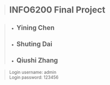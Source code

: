 ># **INFO6200 Final Project**

>- ## Yining Chen
>- ## Shuting Dai
>- ## Qiushi Zhang

> Login username: admin    
> Login password: 123456